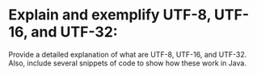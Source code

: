 # Explain and exemplify UTF-8, UTF-16, and UTF-32: 
Provide a detailed explanation of what are UTF-8, UTF-16, and UTF-32. Also, include several snippets of code to show how these work in Java.